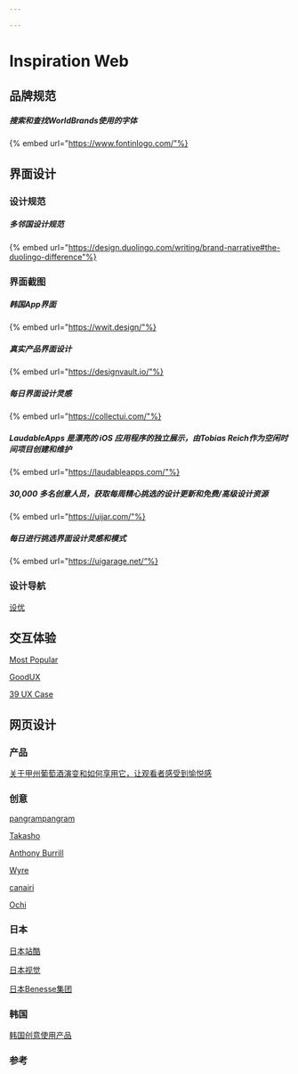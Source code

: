 ```yaml
---

---
```


# Inspiration Web

## 品牌规范

##### 搜索和查找WorldBrands使用的字体

{% embed url="https://www.fontinlogo.com/"%}

## 界面设计

### 设计规范

##### 多邻国设计规范

{% embed url="https://design.duolingo.com/writing/brand-narrative#the-duolingo-difference"%}

### 界面截图

##### 韩国App界面

{% embed url="https://wwit.design/"%}

##### 真实产品界面设计

{% embed url="https://designvault.io/"%}

##### 每日界面设计灵感

{% embed url="https://collectui.com/"%}

##### LaudableApps 是漂亮的 iOS 应用程序的独立展示，由Tobias Reich作为空闲时间项目创建和维护

{% embed url="https://laudableapps.com/"%}

##### 30,000 多名创意人员，获取每周精心挑选的设计更新和免费/高级设计资源

{% embed url="https://uijar.com/"%}

##### 每日进行挑选界面设计灵感和模式

{% embed url="https://uigarage.net/“%}

### 设计导航

[设优](http://sheui.net/)

## 交互体验

[Most Popular](https://uxmag.com/most-popular)

[GoodUX](https://goodux.appcues.com/)

[39 UX Case](https://growth.design/case-studies)

## 网页设计

### 产品

[关于甲州葡萄酒演变和如何享用它，让观看者感受到愉悦感](https://winescapejapan-koshu.com/)

### 创意

[pangrampangram](https://pangrampangram.com/products/mori)

[Takasho](https://takasho.agency/)

[Anthony Burrill](https://anthonyburrill.xyz/)

[Wyre](https://www.sendwyre.com/careers)

[canairi](https://www.canairi.io/#overview)

[Ochi](https://ochi.design/)

### 日本

[日本站酷](https://muuuuu.org/)

[日本视觉](https://www.vons.co.jp/)

[日本Benesse集团](https://www.benesse.co.jp/brand/)

### 韩国

[韩国创意使用产品](https://www.vinylc.com/ko/works)

### 参考
